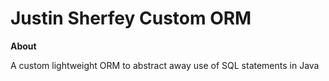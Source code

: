 # Justin Sherfey Custom ORM

**About**

A custom lightweight ORM to abstract away use of SQL statements in Java
